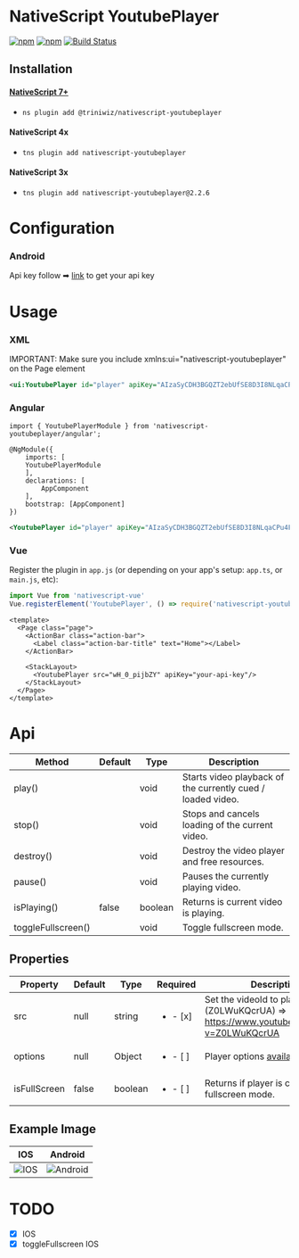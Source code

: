 # NativeScript YoutubePlayer

[![npm](https://img.shields.io/npm/v/nativescript-youtubeplayer.svg)](https://www.npmjs.com/package/nativescript-youtubeplayer)
[![npm](https://img.shields.io/npm/dt/nativescript-youtubeplayer.svg?label=npm%20downloads)](https://www.npmjs.com/package/nativescript-youtubeplayer)
[![Build Status](https://travis-ci.org//triniwiz/nativescript-youtubeplayer.svg?branch=master)](https://travis-ci.org/triniwiz/nativescript-youtubeplayer)

## Installation

#### [NativeScript 7+](https://github.com/triniwiz/nativescript-plugins)

* `ns plugin add @triniwiz/nativescript-youtubeplayer`


#### NativeScript 4x

* `tns plugin add nativescript-youtubeplayer`


#### NativeScript 3x

* `tns plugin add nativescript-youtubeplayer@2.2.6`


# Configuration

### Android

Api key follow ➡
[link](https://developers.google.com/youtube/android/player/register) to get
your api key

# Usage

### XML
IMPORTANT: Make sure you include xmlns:ui="nativescript-youtubeplayer" on the
Page element

```xml
<ui:YoutubePlayer id="player" apiKey="AIzaSyCDH3BGQZT2ebUfSE8D3I8NLqaCPu4FRh0" src="{{src}}" height="250" width="100%" backgroundColor="gray" />
```

### Angular
```
import { YoutubePlayerModule } from 'nativescript-youtubeplayer/angular';

@NgModule({
    imports: [
    YoutubePlayerModule
    ],
    declarations: [
        AppComponent
    ],
    bootstrap: [AppComponent]
})
```

```xml
<YoutubePlayer id="player" apiKey="AIzaSyCDH3BGQZT2ebUfSE8D3I8NLqaCPu4FRh0" src="{{src}}" height="250" width="100%" backgroundColor="gray"></YoutubePlayer>
```

### Vue
Register the plugin in `app.js` (or depending on your app's setup: `app.ts`, or `main.js`, etc):

```javascript
import Vue from 'nativescript-vue'
Vue.registerElement('YoutubePlayer', () => require('nativescript-youtubeplayer').YoutubePlayer)
```

```vue
<template>
  <Page class="page">
    <ActionBar class="action-bar">
      <Label class="action-bar-title" text="Home"></Label>
    </ActionBar>

    <StackLayout>
      <YoutubePlayer src="wH_0_pijbZY" apiKey="your-api-key"/>
    </StackLayout>
  </Page>
</template>
```

# Api

| Method | Default | Type | Description  |
| --- | --- | --- | ---|
| play() | | void | Starts video playback of the currently cued / loaded video. |
| stop() | | void | Stops and cancels loading of the current video. |
| destroy() | | void | Destroy the video player and free resources. |
| pause() | | void | Pauses the currently playing video. | 
| isPlaying() | false | boolean | Returns is current video is playing. |
| toggleFullscreen() | | void | Toggle fullscreen mode. |

## Properties

| Property | Default | Type | Required | Description  |
| --- | --- | --- | ---| ---|
| src | null | string | <ul><li>- [x] </li></ul> | Set the videoId to play e.g (Z0LWuKQcrUA) => https://www.youtube.com/watch?v=Z0LWuKQcrUA
| options | null | Object | <ul><li>- [ ] </li></ul> | Player options [available](https://developers.google.com/youtube/player_parameters) *IOS only*
| isFullScreen | false  | boolean | <ul><li>- [ ] </li></ul> | Returns if player is currently in fullscreen mode.



## Example Image
| IOS | Android|
| --- | ---|
|![IOS](https://i.imgur.com/GqNqzMY.png) | ![Android](https://i.imgur.com/0jpewm2.png)|



# TODO

* [x] IOS
* [x] toggleFullscreen IOS

